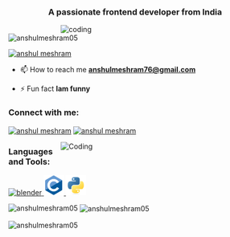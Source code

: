 <h3 align="center">A passionate frontend developer from India</h3>

<img align="right" alt="coding" width="400" src="https://user-images.githubusercontent.com/55389276/140866485-8fb1c876-9a8f-4d6a-98dc-08c4981eaf70.gif">

<p align="left"> <img src="https://komarev.com/ghpvc/?username=anshulmeshram05&label=Profile%20views&color=0e75b6&style=flat" alt="anshulmeshram05" /> </p>
<p align="left"> <a href="https://twitter.com/anshul meshram" target="blank"><img src="https://img.shields.io/twitter/follow/anshul meshram?logo=twitter&style=for-the-badge" alt="anshul meshram" /></a> </p>

- 📫 How to reach me **anshulmeshram76@gmail.com**

- ⚡ Fun fact **Iam funny**

<h3 align="left">Connect with me:</h3>
<p align="left">
<a href="https://twitter.com/anshul meshram" target="blank"><img align="center" src="https://raw.githubusercontent.com/rahuldkjain/github-profile-readme-generator/master/src/images/icons/Social/twitter.svg" alt="anshul meshram" height="30" width="40" /></a>
<a href="https://linkedin.com/in/anshul meshram" target="blank"><img align="center" src="https://raw.githubusercontent.com/rahuldkjain/github-profile-readme-generator/master/src/images/icons/Social/linked-in-alt.svg" alt="anshul meshram" height="30" width="40" /></a>
</p>
<img align="right" alt= "Coding" width="400" src="https://dribbble.com/shots/4502924-Python-developer-animation">

<h3 align="left">Languages and Tools:</h3>
<p align="left"> <a href="https://www.blender.org/" target="_blank" rel="noreferrer"> <img src="https://download.blender.org/branding/community/blender_community_badge_white.svg" alt="blender" width="40" height="40"/> </a> <a href="https://www.cprogramming.com/" target="_blank" rel="noreferrer"> <img src="https://raw.githubusercontent.com/devicons/devicon/master/icons/c/c-original.svg" alt="c" width="40" height="40"/> </a> <a href="https://www.python.org" target="_blank" rel="noreferrer"> <img src="https://raw.githubusercontent.com/devicons/devicon/master/icons/python/python-original.svg" alt="python" width="40" height="40"/> </a> </p>

<p><img align="left" src="https://github-readme-stats.vercel.app/api/top-langs?username=anshulmeshram05&show_icons=true&locale=en&layout=compact" alt="anshulmeshram05" /></p>

<p>&nbsp;<img align="center" src="https://github-readme-stats.vercel.app/api?username=anshulmeshram05&show_icons=true&locale=en" alt="anshulmeshram05" /></p>

<p><img align="center" src="https://github-readme-streak-stats.herokuapp.com/?user=anshulmeshram05&" alt="anshulmeshram05" /></p>
